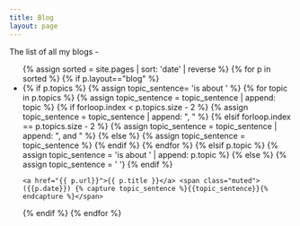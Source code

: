 ```yaml
---
title: Blog
layout: page
---
```


The list of all my blogs -

<ul>
{% assign sorted = site.pages | sort: 'date' | reverse %}
{% for p in sorted %}
{% if p.layout=="blog" %}
<li>
    {% if p.topics %}
    {% assign topic_sentence= 'is about ' %}
    {% for topic in p.topics %}
        {% assign topic_sentence = topic_sentence | append: topic %}
        {% if forloop.index < p.topics.size - 2 %}
           {% assign topic_sentence = topic_sentence | append: ", " %}
        {% elsif forloop.index == p.topics.size - 2 %}
           {% assign topic_sentence = topic_sentence | append: ", and " %}
        {% else %}
            {% assign topic_sentence = topic_sentence %}
        {% endif %}
    {% endfor %}
    {% elsif p.topic %}
        {% assign topic_sentence = 'is about ' | append: p.topic %}
    {% else %}
        {% assign topic_sentence = ' '}
    {% endif %}

    <a href="{{ p.url}}">{{ p.title }}</a> <span class="muted">({{p.date}}) {% capture topic_sentence %}{{topic_sentence}}{% endcapture %}</span>
</li>
{% endif %}
{% endfor %}
</ul>